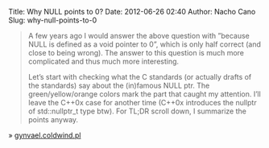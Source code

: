 Title: Why NULL points to 0?
Date: 2012-06-26 02:40
Author: Nacho Cano
Slug: why-null-points-to-0

> A few years ago I would answer the above question with ”because NULL
> is defined as a void pointer to 0”, which is only half correct (and
> close to being wrong). The answer to this question is much more
> complicated and thus much more interesting.
>
> Let’s start with checking what the C standards (or actually drafts of
> the standards) say about the (in)famous NULL ptr. The
> green/yellow/orange colors mark the part that caught my attention.
> I’ll leave the C++0x case for another time (C++0x introduces the
> nullptr of std::nullptr_t type btw). For TL;DR scroll down, I
> summarize the points anyway.

» [gynvael.coldwind.pl][]

  [gynvael.coldwind.pl]: http://gynvael.coldwind.pl/
    "Why NULL points to 0?"
